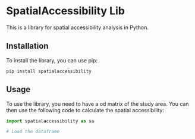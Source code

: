 # SpatialAccessibility Lib
This is a library for spatial accessibility analysis in Python. 

## Installation
To install the library, you can use pip:

```
pip install spatialaccessibility
```

## Usage
To use the library, you need to have a od matrix of the study area. You can then use the following code to calculate the spatial accessibility:
```python
import spatialaccessibility as sa

# Load the dataframe